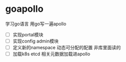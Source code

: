 # goapollo
学习go语言 用go写一遍apollo
- [ ] 实现portal模块
- [ ] 实现config admin模块
- [ ] 定义新的namespace 动态可分配的配置 非库里面读的 
- [ ] 加载k8s etcd 相关元数据加载进apollo
